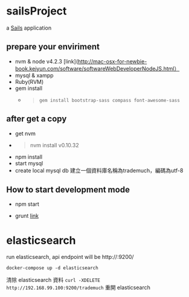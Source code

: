 sailsProject
============

a [Sails](http://sailsjs.org) application


prepare your enviriment
-----------------------

-	nvm & node v4.2.3
  [link](http://mac-osx-for-newbie-book.kejyun.com/software/softwareWebDeveloperNodeJS.html）
-	mysql & xampp
-	Ruby(RVM)
- gem install
  - > `gem install bootstrap-sass compass font-awesome-sass`

after get a copy
----------------

-	get nvm
  - > nvm install v0.10.32
-	npm install
-	start mysql
-	create local mysql db 建立一個資料庫名稱為trademuch，編碼為utf-8

How to start development mode
-----------------------------

-	npm start

- grunt
  [link](http://gruntjs.com/getting-started)


elasticsearch
=============

run elasticsearch, api endpoint will be http://<docker-IP>:9200/

```
docker-compose up -d elasticsearch
```

清除 elasticsearch 資料
`curl -XDELETE http://192.168.99.100:9200/trademuch`
重開 elasticsearch
